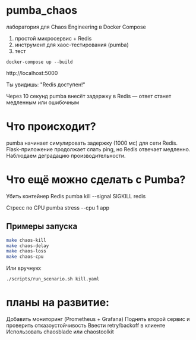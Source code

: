 # pumba_chaos
лаборатория для Chaos Engineering в Docker Compose

1. простой микросервис + Redis
2. инструмент для хаос-тестирования (pumba)
3. тест

```
docker-compose up --build
```

http://localhost:5000

Ты увидишь: "Redis доступен!"

Через 10 секунд pumba внесёт задержку в Redis — ответ станет медленным или ошибочным

# Что происходит?

pumba начинает симулировать задержку (1000 мс) для сети Redis.
Flask-приложение продолжает слать ping, но Redis отвечает медленно.
Наблюдаем деградацию производительности.

# Что ещё можно сделать с Pumba?

Убить контейнер Redis
pumba kill --signal SIGKILL redis

Стресс по CPU
pumba stress --cpu 1 app

## Примеры запуска

```bash
make chaos-kill
make chaos-delay
make chaos-loss
make chaos-cpu

```
Или вручную:

```
./scripts/run_scenario.sh kill.yaml
```

# планы на развитие:

Добавить мониторинг (Prometheus + Grafana)
Поднять второй сервис и проверить отказоустойчивость
Ввести retry/backoff в клиенте
Использовать chaosblade или chaostoolkit
